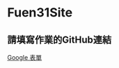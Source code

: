 # Fuen31Site
## 請填寫作業的GitHub連結
[Google 表單](https://docs.google.com/spreadsheets/d/1Grlk-E8xt21CCQmoYL2YxTcP8LaGKykkb1BHPH6nHY0/edit#gid=0)
